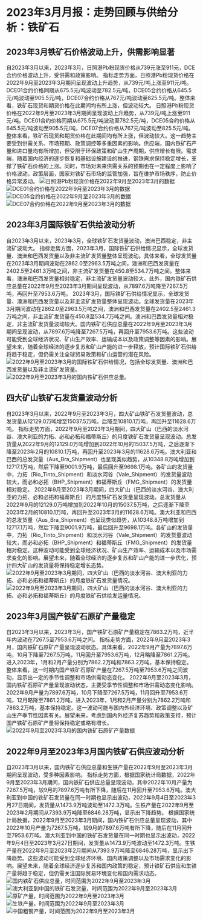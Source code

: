 # 2023年3月月报：走势回顾与供给分析：铁矿石
## **2023年3月铁矿石价格波动上升，供需影响显著**
自2023年3月以来，2023年3月，日照港Pb粉现货价格从739元涨至911元，DCE合约价格波动上升，受供需和政策影响。 指标走势方面，日照港Pb粉现货价格在2022年9月至2023年3月期间呈现波动上升趋势，从739元/吨上涨至911元/吨。DCE01合约价格同期从675.5元/吨波动至782.5元/吨，DCE05合约价格从645.5元/吨波动至905.5元/吨，DCE07合约价格从767元/吨波动至825.5元/吨。整体来看，铁矿石现货和期货价格在此期间均有所上涨，但波动较大。 日照港Pb粉现货价格在2022年9月至2023年3月期间呈现波动上升趋势，从739元/吨上涨至911元/吨。DCE01合约价格同期从675.5元/吨波动至782.5元/吨，DCE05合约价格从645.5元/吨波动至905.5元/吨，DCE07合约价格从767元/吨波动至825.5元/吨。整体来看，铁矿石现货和期货价格在此期间均有所上涨，但波动较大。这一趋势主要受到供需关系、市场预期、政策调控等多重因素的影响。供应端，国内铁矿石产量和进口量均有所增加，但受限于环保政策和矿山生产周期，供应增长有限。需求端，随着国内经济的逐步恢复和基础设施建设的推进，钢铁需求保持稳定增长，支撑了铁矿石价格的上涨。同时，市场对未来供需关系的预期也在一定程度上影响了价格波动。政策层面，国家对铁矿石市场的监管加强，旨在维护市场秩序，防止价格异常波动。
        ![日照港Pb粉现货价格在2022年9月至2023年3月的数据](/assets/日照港Pb粉现货价格在2022年9月至2023年3月的数据.png)
![DCE01合约价格在2022年9月至2023年3月的数据](/assets/DCE01合约价格在2022年9月至2023年3月的数据.png)
![DCE05合约价格在2022年9月至2023年3月的数据](/assets/DCE05合约价格在2022年9月至2023年3月的数据.png)
![DCE07合约价格在2022年9月至2023年3月的数据](/assets/DCE07合约价格在2022年9月至2023年3月的数据.png)

## **2023年3月国际铁矿石供给波动分析**
自2023年3月以来，2023年3月，全球铁矿石发货量波动，澳洲巴西稳定，非主流矿波动大。 指标走势方面，2023年3月，国际铁矿石供给情况显示，全球发货量、澳洲和巴西发货量以及非主流矿发货量整体呈现波动。具体来看，全球发货量在2023年3月期间波动在2862.0至2963.5万吨之间，澳洲和巴西发货量在2402.5至2461.3万吨之间，非主流矿发货量在450.8至534.7万吨之间。整体来看，澳洲和巴西发货量相对稳定，非主流矿发货量波动较大。此外，国内铁矿石供应总量在2022年9月至2023年3月期间呈现波动，从7897.6万吨降至7267.5万吨，再回升至7953.6万吨。 2023年3月，国际铁矿石供给情况显示，全球发货量、澳洲和巴西发货量以及非主流矿发货量整体呈现波动。全球发货量在2023年3月期间波动在2862.0至2963.5万吨之间，澳洲和巴西发货量在2402.5至2461.3万吨之间，非主流矿发货量在450.8至534.7万吨之间。澳洲和巴西发货量相对稳定，非主流矿发货量波动较大。国内铁矿石供应总量在2022年9月至2023年3月期间呈现波动，从7897.6万吨降至7267.5万吨，再回升至7953.6万吨。这些波动可能受到全球经济状况、矿山生产效率、运输成本以及政策调整等因素的影响。展望未来，随着全球经济的逐步复苏和矿山产能的进一步释放，预计国际铁矿石供给将趋于稳定，但仍需关注全球贸易政策和矿山运营的潜在风险。
        ![2022年9月至2023年3月的国际铁矿石供给情况，包括全球发货量、澳洲和巴西发货量以及非主流矿发货量。](/assets/2022年9月至2023年3月的国际铁矿石供给情况，包括全球发货量、澳洲和巴西发货量以及非主流矿发货量。.png)
![2022年9月至2023年3月的国内铁矿石供应总量。](/assets/2022年9月至2023年3月的国内铁矿石供应总量。.png)

## **四大矿山铁矿石发货量波动分析**
自2023年3月以来，2022年9月至2023年3月，四大矿山铁矿石发货量波动，总发货量从12129.0万吨增至15037.5万吨，后降至10810.1万吨，再回升至11628.6万吨。 指标走势方面，2022年9月至2023年3月期间，四大矿山（巴西的淡水河谷、澳大利亚的力拓、必和必拓和福蒂斯丘）的月度铁矿石发货量呈现波动。总发货量从2022年9月的12129.0万吨增加到2022年10月的15037.5万吨，之后逐渐下降至2023年2月的10810.1万吨，再回升至2023年3月的11628.6万吨。澳大利亚和巴西的总发货量（Aus_Bra_Shipment）也呈现类似趋势，从10348.8万吨增加到12717.1万吨，然后下降至9001.9万吨，最后回升至9698.1万吨。各矿山的发货量中，力拓（Rio_Tinto_Shipment）和淡水河谷（Vale_Shipment）的发货量波动较大，而必和必拓（BHP_Shipment）和福蒂斯丘（FMG_Shipment）的发货量相对稳定。 2022年9月至2023年3月期间，四大矿山（巴西的淡水河谷、澳大利亚的力拓、必和必拓和福蒂斯丘）的月度铁矿石发货量呈现波动。总发货量从2022年9月的12129.0万吨增加到2022年10月的15037.5万吨，之后逐渐下降至2023年2月的10810.1万吨，再回升至2023年3月的11628.6万吨。澳大利亚和巴西的总发货量（Aus_Bra_Shipment）也呈现类似趋势，从10348.8万吨增加到12717.1万吨，然后下降至9001.9万吨，最后回升至9698.1万吨。各矿山的发货量中，力拓（Rio_Tinto_Shipment）和淡水河谷（Vale_Shipment）的发货量波动较大，而必和必拓（BHP_Shipment）和福蒂斯丘（FMG_Shipment）的发货量相对稳定。这种波动可能受到全球经济状况、矿山生产效率、运输成本以及市场需求变化的影响。展望未来，随着全球经济的逐步复苏和矿山产能的进一步优化，预计四大矿山的发货量将保持稳定增长态势。
        ![2022年9月至2023年3月期间，四大矿山（巴西的淡水河谷、澳大利亚的力拓、必和必拓和福蒂斯丘）的月度铁矿石发货量情况。](/assets/2022年9月至2023年3月期间，四大矿山（巴西的淡水河谷、澳大利亚的力拓、必和必拓和福蒂斯丘）的月度铁矿石发货量情况。.png)
![2022年9月至2023年3月期间，四大矿山（巴西的淡水河谷、澳大利亚的力拓、必和必拓和福蒂斯丘）的月度铁矿石供给发运量情况。](/assets/2022年9月至2023年3月期间，四大矿山（巴西的淡水河谷、澳大利亚的力拓、必和必拓和福蒂斯丘）的月度铁矿石供给发运量情况。.png)

## **2023年3月国产铁矿石原矿产量稳定**
自2023年3月以来，2023年3月，国产铁矿石原矿产量稳定在7863.2万吨，近半年内波动在7267.5至7953.6万吨之间。 指标走势方面，2022年9月至2023年3月，国内铁矿石原矿产量呈现波动状态。具体来看，2022年9月产量为7897.6万吨，10月下降至7267.5万吨，11月回升至7953.6万吨，12月略降至7861.2万吨。进入2023年，1月和2月产量分别为7862.2万吨和7863.2万吨，基本保持稳定。整体来看，这一时期内国产铁矿石原矿产量在7267.5万吨至7953.6万吨之间波动，显示出一定的季节性调整和市场供需动态变化。 2022年9月至2023年3月，国内铁矿石原矿产量呈现波动状态，主要受季节性调整和市场供需动态变化影响。2022年9月产量为7897.6万吨，10月下降至7267.5万吨，11月回升至7953.6万吨，12月略降至7861.2万吨。进入2023年，1月和2月产量分别为7862.2万吨和7863.2万吨，基本保持稳定。这一波动可能与国内外经济环境、政策调整以及矿山生产季节性因素有关。展望未来，考虑到国内外经济复苏趋势和政策支持，预计国产铁矿石原矿产量将保持稳定或略有增长。
        ![2022年9月至2023年3月的国内铁矿石原矿产量数据](/assets/2022年9月至2023年3月的国内铁矿石原矿产量数据.png)

## **2022年9月至2023年3月国内铁矿石供应波动分析**
自2023年3月以来，国内铁矿石供应总量和生铁产量在2022年9月至2023年3月期间呈现波动，受多种因素影响。 指标走势方面，根据国家统计局数据，2022年9月至2023年3月期间，国内铁矿石供应总量呈现波动，其中2022年10月产量为7267.5万吨，较9月的7897.6万吨有所下降，随后在11月回升至7953.6万吨。澳大利亚到中国的铁矿石发货量在同一时期也显示出波动，2022年9月4日至2023年3月27日期间，发货量从1473.9万吨波动至1472.3万吨。生铁产量在2022年9月至2023年2月期间从7393.9万吨降至6846.28万吨，显示出下降趋势。 根据国家统计局数据，2022年9月至2023年3月期间，国内铁矿石供应总量呈现波动，其中2022年10月产量为7267.5万吨，较9月的7897.6万吨有所下降，随后在11月回升至7953.6万吨。澳大利亚到中国的铁矿石发货量在同一时期也显示出波动，2022年9月4日至2023年3月27日期间，发货量从1473.9万吨波动至1472.3万吨。生铁产量在2022年9月至2023年2月期间从7393.9万吨降至6846.28万吨，显示出下降趋势。这些波动可能受到全球经济环境、国内政策调整以及市场需求变化的影响。展望未来，随着全球经济逐步复苏和国内政策的稳定，预计铁矿石供应和生铁产量将趋于稳定，但仍需关注国际贸易环境变化和国内需求动态。
        ![国内铁矿石供应总量，时间范围为2022年9月至2023年3月](/assets/国内铁矿石供应总量，时间范围为2022年9月至2023年3月.png)
![澳大利亚到中国的铁矿石发货量，时间范围为2022年9月至2023年3月](/assets/澳大利亚到中国的铁矿石发货量，时间范围为2022年9月至2023年3月.png)
![原矿产量，时间范围为2022年9月至2023年3月](/assets/原矿产量，时间范围为2022年9月至2023年3月.png)
![生铁产量，时间范围为2022年9月至2023年3月](/assets/生铁产量，时间范围为2022年9月至2023年3月.png)
![中国粗钢产量，时间范围为2022年9月至2023年3月](/assets/中国粗钢产量，时间范围为2022年9月至2023年3月.png)
